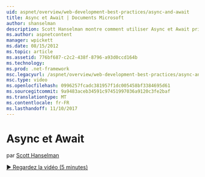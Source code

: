 ```yaml
---
uid: aspnet/overview/web-development-best-practices/async-and-await
title: Async et Await | Documents Microsoft
author: shanselman
description: Scott Hanselman montre comment utiliser Async et Await prise en charge dans ASP.NET 4.5.
ms.author: aspnetcontent
manager: wpickett
ms.date: 08/15/2012
ms.topic: article
ms.assetid: 776bf687-c2c2-438f-8796-a93d0ccd164b
ms.technology: 
ms.prod: .net-framework
msc.legacyurl: /aspnet/overview/web-development-best-practices/async-and-await
msc.type: video
ms.openlocfilehash: 0996257fcadc381957f1dc005458bf3384695d61
ms.sourcegitcommit: 9a9483aceb34591c97451997036a9120c3fe2baf
ms.translationtype: MT
ms.contentlocale: fr-FR
ms.lasthandoff: 11/10/2017
---
```

<a name="async-and-await"></a>Async et Await
====================
par [Scott Hanselman](https://github.com/shanselman)

[&#9654; Regardez la vidéo (5 minutes)](https://channel9.msdn.com/Blogs/ASP-NET-Site-Videos/async-and-await)
